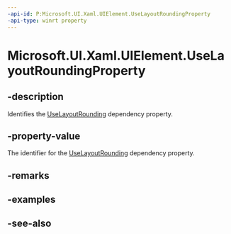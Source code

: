 ```yaml
---
-api-id: P:Microsoft.UI.Xaml.UIElement.UseLayoutRoundingProperty
-api-type: winrt property
---
```


<!-- Property syntax
public Windows.UI.Xaml.DependencyProperty UseLayoutRoundingProperty { get; }
-->

# Microsoft.UI.Xaml.UIElement.UseLayoutRoundingProperty

## -description
Identifies the [UseLayoutRounding](uielement_uselayoutrounding.md) dependency property.

## -property-value
The identifier for the [UseLayoutRounding](uielement_uselayoutrounding.md) dependency property.

## -remarks

## -examples

## -see-also
